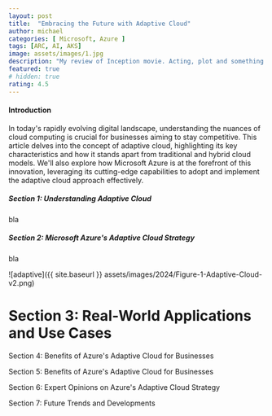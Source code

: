```yaml
---
layout: post
title:  "Embracing the Future with Adaptive Cloud"
author: michael
categories: [ Microsoft, Azure ]
tags: [ARC, AI, AKS]
image: assets/images/1.jpg
description: "My review of Inception movie. Acting, plot and something else in this short description."
featured: true
# hidden: true
rating: 4.5
---
```


#### Introduction

In today's rapidly evolving digital landscape, understanding the nuances of cloud computing is crucial for businesses aiming to stay competitive. This article delves into the concept of adaptive cloud, highlighting its key characteristics and how it stands apart from traditional and hybrid cloud models. We'll also explore how Microsoft Azure is at the forefront of this innovation, leveraging its cutting-edge capabilities to adopt and implement the adaptive cloud approach effectively.

##### Section 1: Understanding Adaptive Cloud
bla

##### Section 2: Microsoft Azure's Adaptive Cloud Strategy
bla

![adaptive]({{ site.baseurl }} assets/images/2024/Figure-1-Adaptive-Cloud-v2.png)

# Section 3: Real-World Applications and Use Cases

Section 4: Benefits of Azure's Adaptive Cloud for Businesses

Section 5: Benefits of Azure's Adaptive Cloud for Businesses

Section 6: Expert Opinions on Azure's Adaptive Cloud Strategy

Section 7: Future Trends and Developments

